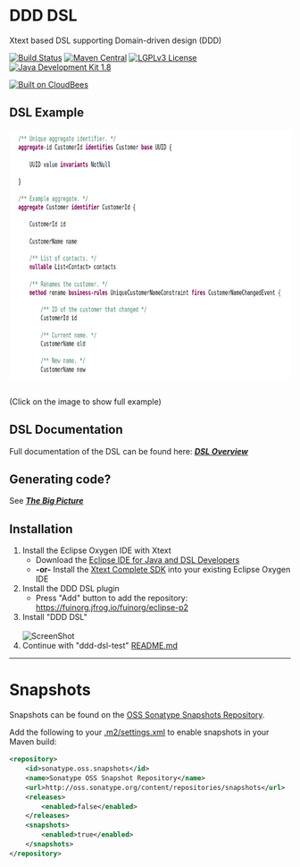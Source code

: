 DDD DSL
===========

Xtext based DSL supporting Domain-driven design (DDD)

[![Build Status](https://fuin-org.ci.cloudbees.com/job/org.fuin.dsl.ddd/badge/icon)](https://fuin-org.ci.cloudbees.com/job/org.fuin.dsl.ddd/)
[![Maven Central](https://maven-badges.herokuapp.com/maven-central/org.fuin.dsl.ddd/org.fuin.dsl.ddd/badge.svg)](https://maven-badges.herokuapp.com/maven-central/org.fuin.dsl.ddd/org.fuin.dsl.ddd/)
[![LGPLv3 License](http://img.shields.io/badge/license-LGPLv3-blue.svg)](https://www.gnu.org/licenses/lgpl.html)
[![Java Development Kit 1.8](https://img.shields.io/badge/JDK-1.8-green.svg)](http://www.oracle.com/technetwork/java/javase/downloads/jdk8-downloads-2133151.html)

<a href="https://fuin-org.ci.cloudbees.com/job/org.fuin.dsl.ddd"><img src="http://www.fuin.org/images/Button-Built-on-CB-1.png" width="213" height="72" border="0" alt="Built on CloudBees"/></a>

DSL Example
-----------
<table><tr><a href="https://cdn.rawgit.com/fuinorg/org.fuin.dsl.ddd/ff50a04/doc/dsl/example.ddd.svg"><img src="doc/dsl/example.png" width="800" height="447"></a></td></tr></table>
(Click on the image to show full example)

DSL Documentation
-----------------
Full documentation of the DSL can be found here: ___[DSL Overview](https://github.com/fuinorg/org.fuin.dsl.ddd/blob/master/doc/dsl)___

Generating code?
----------------
See ___[The Big Picture](https://github.com/fuinorg/org.fuin.dsl.ddd/blob/master/doc/big-picture)___


Installation
------------

1. Install the Eclipse Oxygen IDE with Xtext
   * Download the [Eclipse IDE for Java and DSL Developers](https://www.eclipse.org/downloads/packages/eclipse-ide-java-and-dsl-developers/oxygen3a)
   * **-or-** Install the [Xtext Complete SDK](http://download.eclipse.org/modeling/tmf/xtext/updates/composite/releases/) into your existing Eclipse Oxygen IDE 
2. Install the DDD DSL plugin
   * Press "Add" button to add the repository: https://fuinorg.jfrog.io/fuinorg/eclipse-p2
3. Install "DDD DSL"<br/>  
   ![ScreenShot](https://raw.github.com/fuinorg/org.fuin.dsl.ddd/master/doc/install-eclipse.jpg)
4. Continue with "ddd-dsl-test" [README.md](ddd-dsl-test/README.md)

-----------------------------------------------------

Snapshots
=========

Snapshots can be found on the [OSS Sonatype Snapshots Repository](http://oss.sonatype.org/content/repositories/snapshots/org/fuin "Snapshot Repository"). 

Add the following to your [.m2/settings.xml](http://maven.apache.org/ref/3.2.1/maven-settings/settings.html "Reference configuration") to enable snapshots in your Maven build:

```xml
<repository>
    <id>sonatype.oss.snapshots</id>
    <name>Sonatype OSS Snapshot Repository</name>
    <url>http://oss.sonatype.org/content/repositories/snapshots</url>
    <releases>
        <enabled>false</enabled>
    </releases>
    <snapshots>
        <enabled>true</enabled>
    </snapshots>
</repository>
```
